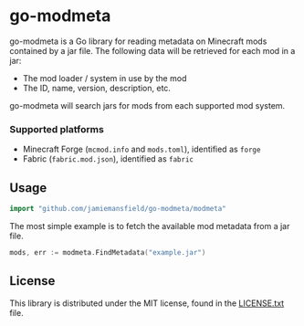 go-modmeta
===

go-modmeta is a Go library for reading metadata on Minecraft mods contained by
a jar file. The following data will be retrieved for each mod in a jar:
- The mod loader / system in use by the mod
- The ID, name, version, description, etc.

go-modmeta will search jars for mods from each supported mod system.

### Supported platforms

- Minecraft Forge (`mcmod.info` and `mods.toml`), identified as `forge`
- Fabric (`fabric.mod.json`), identified as `fabric`

## Usage

```go
import "github.com/jamiemansfield/go-modmeta/modmeta"
```

The most simple example is to fetch the available mod metadata from a jar
file.

```go
mods, err := modmeta.FindMetadata("example.jar")
```

## License

This library is distributed under the MIT license, found in the [LICENSE.txt]
file.

[LICENSE.txt]: ./LICENSE.txt
